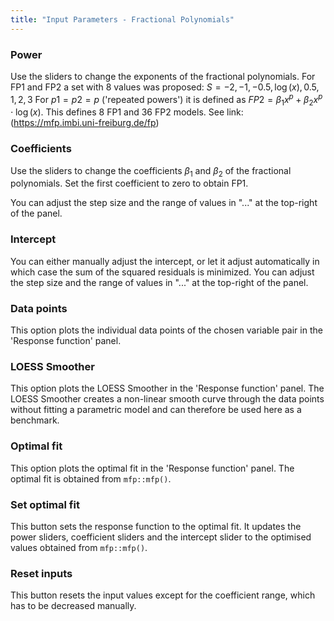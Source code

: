 ```yaml
---
title: "Input Parameters - Fractional Polynomials"
---
```


### Power 

Use the sliders to change the exponents of the fractional polynomials. For FP1 and FP2 a set with 8 values was proposed: $S=−2,−1,−0.5,\log(x),0.5,1,2,3$
For $p1=p2=p$ ('repeated powers') it is defined as $FP2=\beta_1x^p+\beta_2x^p⋅\log(x)$.
This defines 8 FP1 and 36 FP2 models.
See link: (https://mfp.imbi.uni-freiburg.de/fp)

### Coefficients 

Use the sliders to change the coefficients $\beta_1$ and $\beta_2$ of the fractional polynomials. Set the first coefficient to zero to obtain FP1.

You can adjust the step size and the range of values in "..." at the top-right of the panel.

### Intercept 

You can either manually adjust the intercept, or let it adjust automatically in which case the sum of the squared residuals is minimized.
You can adjust the step size and the range of values in "..." at the top-right of the panel.

### Data points 

This option plots the individual data points of the chosen variable pair in the 'Response function' panel.

### LOESS Smoother 

This option plots the LOESS Smoother in the 'Response function' panel.
The LOESS Smoother creates a non-linear smooth curve through the data points without fitting a parametric model and can therefore be used here as a benchmark.

### Optimal fit 

This option plots the optimal fit in the 'Response function' panel. The optimal fit is obtained from ```mfp::mfp()```.

### Set optimal fit

This button sets the response function to the optimal fit. It updates the power sliders, coefficient sliders and the intercept slider to the optimised values obtained from ```mfp::mfp()```.

### Reset inputs 

This button resets the input values except for the coefficient range, which has to be decreased manually. 
